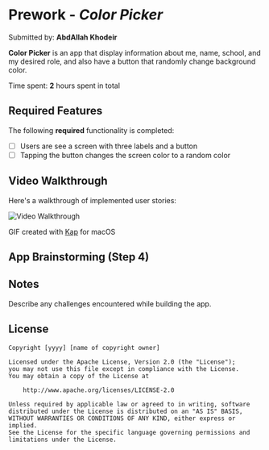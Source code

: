 # Prework - *Color Picker*

Submitted by: **AbdAllah Khodeir**

**Color Picker** is an app that display information about me, name, school, and my desired role, and also have a button that randomly change background color.


Time spent: **2** hours spent in total

## Required Features

The following **required** functionality is completed:

- [ ] Users are see a screen with three labels and a button
- [ ] Tapping the button changes the screen color to a random color
 
## Video Walkthrough

Here's a walkthrough of implemented user stories:

<img src='https://imgur.com/a/nALcBOB.gif' title='Video Walkthrough' width='' alt='Video Walkthrough' />

<!-- <blockquote class="imgur-embed-pub" lang="en" data-id="a/nALcBOB" data-context="false" ><a href="//imgur.com/a/nALcBOB"></a></blockquote><script async src="//s.imgur.com/min/embed.js" charset="utf-8"></script> -->

GIF created with [Kap](https://getkap.co/) for macOS



## App Brainstorming (Step 4)


## Notes

Describe any challenges encountered while building the app.

## License

    Copyright [yyyy] [name of copyright owner]

    Licensed under the Apache License, Version 2.0 (the "License");
    you may not use this file except in compliance with the License.
    You may obtain a copy of the License at

        http://www.apache.org/licenses/LICENSE-2.0

    Unless required by applicable law or agreed to in writing, software
    distributed under the License is distributed on an "AS IS" BASIS,
    WITHOUT WARRANTIES OR CONDITIONS OF ANY KIND, either express or implied.
    See the License for the specific language governing permissions and
    limitations under the License.
